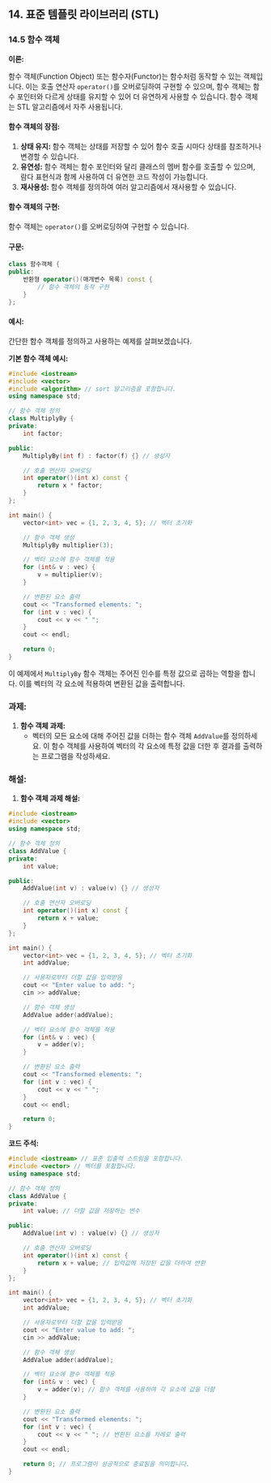 ## 14. 표준 템플릿 라이브러리 (STL)

### 14.5 함수 객체

**이론:**

함수 객체(Function Object) 또는 함수자(Functor)는 함수처럼 동작할 수 있는 객체입니다. 이는 호출 연산자 `operator()`를 오버로딩하여 구현할 수 있으며, 함수 객체는 함수 포인터와 다르게 상태를 유지할 수 있어 더 유연하게 사용할 수 있습니다. 함수 객체는 STL 알고리즘에서 자주 사용됩니다.

#### **함수 객체의 장점:**

1. **상태 유지:** 함수 객체는 상태를 저장할 수 있어 함수 호출 시마다 상태를 참조하거나 변경할 수 있습니다.
2. **유연성:** 함수 객체는 함수 포인터와 달리 클래스의 멤버 함수를 호출할 수 있으며, 람다 표현식과 함께 사용하여 더 유연한 코드 작성이 가능합니다.
3. **재사용성:** 함수 객체를 정의하여 여러 알고리즘에서 재사용할 수 있습니다.

#### **함수 객체의 구현:**

함수 객체는 `operator()`를 오버로딩하여 구현할 수 있습니다.

#### **구문:**

```cpp
class 함수객체 {
public:
    반환형 operator()(매개변수 목록) const {
        // 함수 객체의 동작 구현
    }
};
```

#### **예시:**

간단한 함수 객체를 정의하고 사용하는 예제를 살펴보겠습니다.

**기본 함수 객체 예시:**

```cpp
#include <iostream>
#include <vector>
#include <algorithm> // sort 알고리즘을 포함합니다.
using namespace std;

// 함수 객체 정의
class MultiplyBy {
private:
    int factor;

public:
    MultiplyBy(int f) : factor(f) {} // 생성자

    // 호출 연산자 오버로딩
    int operator()(int x) const {
        return x * factor;
    }
};

int main() {
    vector<int> vec = {1, 2, 3, 4, 5}; // 벡터 초기화

    // 함수 객체 생성
    MultiplyBy multiplier(3);

    // 벡터 요소에 함수 객체를 적용
    for (int& v : vec) {
        v = multiplier(v);
    }

    // 변환된 요소 출력
    cout << "Transformed elements: ";
    for (int v : vec) {
        cout << v << " ";
    }
    cout << endl;

    return 0;
}
```

이 예제에서 `MultiplyBy` 함수 객체는 주어진 인수를 특정 값으로 곱하는 역할을 합니다. 이를 벡터의 각 요소에 적용하여 변환된 값을 출력합니다.

### 과제:

1. **함수 객체 과제:**
   - 벡터의 모든 요소에 대해 주어진 값을 더하는 함수 객체 `AddValue`를 정의하세요. 이 함수 객체를 사용하여 벡터의 각 요소에 특정 값을 더한 후 결과를 출력하는 프로그램을 작성하세요.

### 해설:

1. **함수 객체 과제 해설:**

```cpp
#include <iostream>
#include <vector>
using namespace std;

// 함수 객체 정의
class AddValue {
private:
    int value;

public:
    AddValue(int v) : value(v) {} // 생성자

    // 호출 연산자 오버로딩
    int operator()(int x) const {
        return x + value;
    }
};

int main() {
    vector<int> vec = {1, 2, 3, 4, 5}; // 벡터 초기화
    int addValue;

    // 사용자로부터 더할 값을 입력받음
    cout << "Enter value to add: ";
    cin >> addValue;

    // 함수 객체 생성
    AddValue adder(addValue);

    // 벡터 요소에 함수 객체를 적용
    for (int& v : vec) {
        v = adder(v);
    }

    // 변환된 요소 출력
    cout << "Transformed elements: ";
    for (int v : vec) {
        cout << v << " ";
    }
    cout << endl;

    return 0;
}
```

**코드 주석:**

```cpp
#include <iostream> // 표준 입출력 스트림을 포함합니다.
#include <vector> // 벡터를 포함합니다.
using namespace std;

// 함수 객체 정의
class AddValue {
private:
    int value; // 더할 값을 저장하는 변수

public:
    AddValue(int v) : value(v) {} // 생성자

    // 호출 연산자 오버로딩
    int operator()(int x) const {
        return x + value; // 입력값에 저장된 값을 더하여 반환
    }
};

int main() {
    vector<int> vec = {1, 2, 3, 4, 5}; // 벡터 초기화
    int addValue;

    // 사용자로부터 더할 값을 입력받음
    cout << "Enter value to add: ";
    cin >> addValue;

    // 함수 객체 생성
    AddValue adder(addValue);

    // 벡터 요소에 함수 객체를 적용
    for (int& v : vec) {
        v = adder(v); // 함수 객체를 사용하여 각 요소에 값을 더함
    }

    // 변환된 요소 출력
    cout << "Transformed elements: ";
    for (int v : vec) {
        cout << v << " "; // 변환된 요소를 차례로 출력
    }
    cout << endl;

    return 0; // 프로그램이 성공적으로 종료됨을 의미합니다.
}
```
